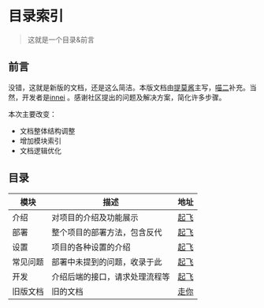 # 目录索引

> 这就是一个目录&前言

## 前言

没错，这就是新版的文档，还是这么简洁。本版文档由[提莫酱](https://www.timochan.cn)主写，[喵二](https://www.miaoer.xyz)补充。当然，开发者是[innei](https://innei.ren) 。感谢社区提出的问题及解决方案，简化许多步骤。

本次主要改变：

- 文档整体结构调整
- 增加模块索引
- 文档逻辑优化

## 目录

| 模块     | 描述                           | 地址                                          |
| -------- | ------------------------------ | --------------------------------------------- |
| 介绍     | 对项目的介绍及功能展示         | [起飞](/feature/index)                        |
| 部署     | 整个项目的部署方法，包含反代   | [起飞](/depoy/index)                          |
| 设置     | 项目的各种设置的介绍           | [起飞](/setting/index)                        |
| 常见问题 | 部署中未提到的问题，收录于此   | [起飞](/q_a/index)                            |
| 开发     | 介绍后端的接口，请求处理流程等 | [起飞](/dev/index)                            |
| 旧版文档 | 旧的文档                       | [走你](https://mx-docs.shizuri.net/old/index) |

